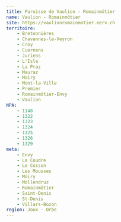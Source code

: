 ```yaml
---
title: Paroisse de Vaulion - Romainmôtier
name: Vaulion - Romainmôtier
site: https://vaulionromainmotier.eerv.ch
territoire:
    - Bretonnières
    - Chavannes-le-Veyron
    - Croy
    - Cuarnens
    - Juriens
    - L'Isle
    - La Praz
    - Mauraz
    - Moiry
    - Mont-la-Ville
    - Premier
    - Romainmôtier-Envy
    - Vaulion
NPA:
    - 1148
    - 1322
    - 1323
    - 1324
    - 1325
    - 1326
    - 1329
meta:
    - Envy
    - La Coudre
    - Le Cosson
    - Les Mousses
    - Moiry
    - Mollendruz
    - Romainmôtier
    - Saint-Denis
    - St-Denis
    - Villars-Bozon
region: Joux - Orbe
---
```

